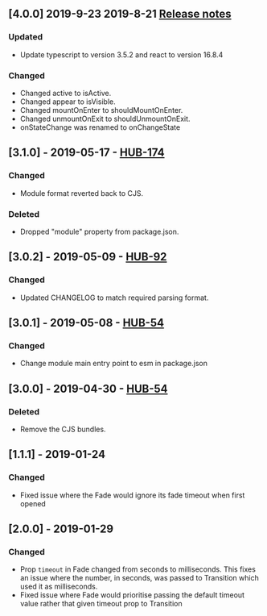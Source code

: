 ## [4.0.0] 2019-9-23 2019-8-21 [Release notes](https://creditandfinance.atlassian.net/wiki/spaces/HUB/pages/803930391/Upcoming+Major+Changes)
### Updated
- Update typescript to version 3.5.2 and react to version 16.8.4

### Changed
- Changed active to isActive.
- Changed appear to isVisible.
- Changed mountOnEnter to shouldMountOnEnter.
- Changed unmountOnExit to shouldUnmountOnExit.
- onStateChange was renamed to onChangeState

## [3.1.0] - 2019-05-17 - [HUB-174](https://creditandfinance.atlassian.net/browse/HUB-174)
### Changed
- Module format reverted back to CJS.
### Deleted
- Dropped "module" property from package.json.

## [3.0.2] - 2019-05-09 - [HUB-92](https://creditandfinance.atlassian.net/browse/HUB-92)
### Changed
- Updated CHANGELOG to match required parsing format.

## [3.0.1] - 2019-05-08 - [HUB-54](https://creditandfinance.atlassian.net/browse/HUB-54)
### Changed
- Change module main entry point to esm in package.json

## [3.0.0] - 2019-04-30 - [HUB-54](https://creditandfinance.atlassian.net/browse/HUB-54)
### Deleted
- Remove the CJS bundles.

## [1.1.1] - 2019-01-24
### Changed
- Fixed issue where the Fade would ignore its fade timeout when first opened

## [2.0.0] - 2019-01-29
### Changed
- Prop `timeout` in Fade changed from seconds to milliseconds. This fixes an issue where the number, in seconds, was passed to Transition which used it as milliseconds.
- Fixed issue where Fade would prioritise passing the default timeout value rather that given timeout prop to Transition

